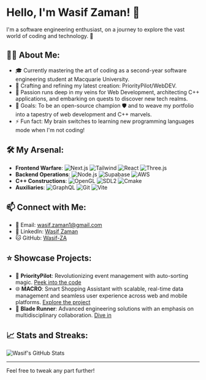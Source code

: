 # Hello, I'm Wasif Zaman! 👋

I'm a software engineering enthusiast, on a journey to explore the vast world of coding and technology. 🌌

## 👨‍💻 About Me:
- 🎓 Currently mastering the art of coding as a second-year software engineering student at Macquarie University.
- 🌱 Crafting and refining my latest creation: PriorityPilot/WebDEV.
- 👀 Passion runs deep in my veins for Web Development, architecting C++ applications, and embarking on quests to discover new tech realms.
- 🥅 Goals: To be an open-source champion 🛡️ and to weave my portfolio into a tapestry of web development and C++ marvels.
- ⚡ Fun fact: My brain switches to learning new programming languages mode when I'm not coding!

## 🛠 My Arsenal:
- **Frontend Warfare**: ![Next.js](https://img.shields.io/badge/-Next.js-000000?style=flat&logo=Next.js) ![Tailwind](https://img.shields.io/badge/-Tailwind-38B2AC?style=flat&logo=tailwind-css) ![React](https://img.shields.io/badge/-React-61DAFB?style=flat&logo=react) ![Three.js](https://img.shields.io/badge/-Three.js-black?style=flat&logo=three.js)
- **Backend Operations**: ![Node.js](https://img.shields.io/badge/-Node.js-339933?style=flat&logo=node.js) ![Supabase](https://img.shields.io/badge/-Supabase-3ECF8E?style=flat&logo=supabase) ![AWS](https://img.shields.io/badge/-AWS-232F3E?style=flat&logo=amazon-aws)
- **C++ Constructions**: ![OpenGL](https://img.shields.io/badge/-OpenGL-FFFFFF?style=flat&logo=opengl) ![SDL2](https://img.shields.io/badge/-SDL2-8FBCBB?style=flat) ![Cmake](https://img.shields.io/badge/-Cmake-064F8C?style=flat&logo=cmake)
- **Auxiliaries**: ![GraphQL](https://img.shields.io/badge/-GraphQL-E10098?style=flat&logo=graphql) ![Git](https://img.shields.io/badge/-Git-F05032?style=flat&logo=git) ![Vite](https://img.shields.io/badge/-Vite-B73BFE?style=flat&logo=vite)

## 📫 Connect with Me:
- 📧 Email: [wasif.zaman1@gmail.com](mailto:wasif.zaman1@gmail.com)
- 🔗 LinkedIn: [Wasif Zaman](https://www.linkedin.com/in/wasif-zaman-4228b5245/)
- 🐱 GitHub: [Wasif-ZA](https://github.com/Wasif-ZA)

## ⭐ Showcase Projects:
- 📅 **PriorityPilot**: Revolutionizing event management with auto-sorting magic. [Peek into the code](https://github.com/Wasif-ZA/PriorityPilot.git)
- 🌐 **MACRO**: Smart Shopping Assistant with scalable, real-time data management and seamless user experience across web and mobile platforms. [Explore the project](https://github.com/Wasif-ZA/MACRO)
- 🔧 **Blade Runner**: Advanced engineering solutions with an emphasis on multidisciplinary collaboration. [Dive in](https://github.com/Wasif-ZA/ENGG2000_3000)

## 📈 Stats and Streaks:
![Wasif's GitHub Stats](https://github-readme-stats.vercel.app/api?username=Wasif-Za&show_icons=true&theme=radical)

---

Feel free to tweak any part further!
